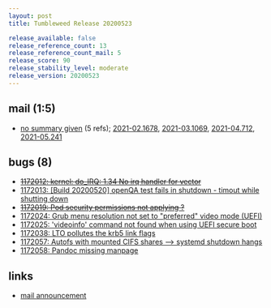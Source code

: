 ```yaml
---
layout: post
title: Tumbleweed Release 20200523

release_available: false
release_reference_count: 13
release_reference_count_mail: 5
release_score: 90
release_stability_level: moderate
release_version: 20200523
---
```


## mail (1:5)

- [no summary given](https://github.com/boombatower/tumbleweed-review/issues/10) (5 refs); [2021-02.1678](https://github.com/boombatower/tumbleweed-review/issues/10), [2021-03.1069](https://github.com/boombatower/tumbleweed-review/issues/10), [2021-04.712](https://github.com/boombatower/tumbleweed-review/issues/10), [2021-05.241](https://github.com/boombatower/tumbleweed-review/issues/10)

## bugs (8)

<!--more-->

- ~~[1172012: kernel: do_IRQ: 1.34 No irq handler for vector](https://bugzilla.opensuse.org/show_bug.cgi?id=1172012)~~
- [1172013: \[Build 20200520\] openQA test fails in shutdown - timout while shutting down](https://bugzilla.opensuse.org/show_bug.cgi?id=1172013)
- ~~[1172019: Pod security permissions not applying ?](https://bugzilla.opensuse.org/show_bug.cgi?id=1172019)~~
- [1172024: Grub menu resolution not set to "preferred" video mode (UEFI)](https://bugzilla.opensuse.org/show_bug.cgi?id=1172024)
- [1172025: 'videoinfo' command not found when using UEFI secure boot](https://bugzilla.opensuse.org/show_bug.cgi?id=1172025)
- [1172038: LTO pollutes the krb5 link flags](https://bugzilla.opensuse.org/show_bug.cgi?id=1172038)
- [1172057: Autofs with mounted CIFS shares --> systemd shutdown hangs](https://bugzilla.opensuse.org/show_bug.cgi?id=1172057)
- [1172058: Pandoc missing manpage](https://bugzilla.opensuse.org/show_bug.cgi?id=1172058)



## links

- [mail announcement](https://github.com/boombatower/tumbleweed-review/issues/10)
